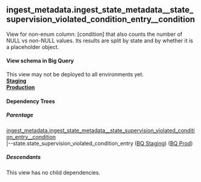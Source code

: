 ## ingest_metadata.ingest_state_metadata__state_supervision_violated_condition_entry__condition
View for non-enum column: [condition]
 that also counts the number of NULL vs non-NULL values. Its results are split by state
 and by whether it is a placeholder object.

#### View schema in Big Query
This view may not be deployed to all environments yet.<br/>
[**Staging**](https://console.cloud.google.com/bigquery?pli=1&p=recidiviz-staging&page=table&project=recidiviz-staging&d=ingest_metadata&t=ingest_state_metadata__state_supervision_violated_condition_entry__condition)
<br/>
[**Production**](https://console.cloud.google.com/bigquery?pli=1&p=recidiviz-123&page=table&project=recidiviz-123&d=ingest_metadata&t=ingest_state_metadata__state_supervision_violated_condition_entry__condition)
<br/>

#### Dependency Trees

##### Parentage
[ingest_metadata.ingest_state_metadata\__state_supervision_violated_condition_entry\__condition](../ingest_metadata/ingest_state_metadata__state_supervision_violated_condition_entry__condition.md) <br/>
|--state.state_supervision_violated_condition_entry ([BQ Staging](https://console.cloud.google.com/bigquery?pli=1&p=recidiviz-staging&page=table&project=recidiviz-staging&d=state&t=state_supervision_violated_condition_entry)) ([BQ Prod](https://console.cloud.google.com/bigquery?pli=1&p=recidiviz-123&page=table&project=recidiviz-123&d=state&t=state_supervision_violated_condition_entry)) <br/>


##### Descendants
This view has no child dependencies.
